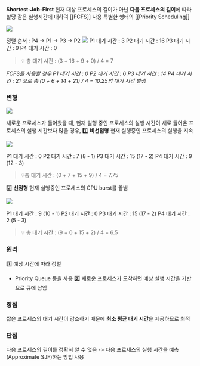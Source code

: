 **Shortest-Job-First**
현재 대상 프로세스의 길이가 아닌 **다음 프로세스의 길이**에 따라 할당
같은 실행시간에 대하여 [[FCFS]] 사용
특별한 형태의 [[Priority Scheduling]]

![](https://i.imgur.com/O5SqTa5.png)

정렬 순서 : P4 -> P1 -> P3 -> P2
![](https://i.imgur.com/QgZ78re.png)
P1 대기 시간 : 3
P2 대기 시간 : 16
P3 대기 시간 : 9
P4 대기 시간 : 0
> 💡 총 대기 시간 : (3 + 16 + 9 + 0) / 4 = 7

_FCFS를 사용할 경우
P1 대기 시간 : 0
P2 대기 시간 : 6
P3 대기 시간 : 14
P4 대기 시간 : 21
으로 총 (0 + 6 + 14 + 21) / 4 = 10.25의 대기 시간 발생_
### 변형
![](https://i.imgur.com/j493mYc.png)

새로운 프로세스가 들어왔을 때, 현재 실행 중인 프로세스의 실행 시간이 새로 들어온 프로세스의 실행 시간보다 많을 경우,
1️⃣ **비선점형**
현재 실행중인 프로세스의 실행을 지속

![](https://i.imgur.com/m9KTuu9.png)

P1 대기 시간 : 0
P2 대기 시간 : 7 (8 - 1)
P3 대기 시간 : 15 (17 - 2)
P4 대기 시간 : 9 (12 - 3)
> 💡총 대기 시간 : (0 + 7 + 15 + 9) / 4 = 7.75

2️⃣ **선점형**
현재 실행중인 프로세스의 CPU burst를 끝냄

![](https://i.imgur.com/B3Zqdq6.png)

P1 대기 시간 : 9 (10 - 1)
P2 대기 시간 : 0
P3 대기 시간 : 15 (17 - 2)
P4 대기 시간 : 2 (5 - 3)
>💡 총 대기 시간 : (9 + 0 + 15 + 2) / 4 = 6.5
### 원리
1️⃣ 예상 시간에 따라 정렬
- Priority Queue 등을 사용
2️⃣ 새로운 프로세스가 도착하면 예상 실행 시간을 기반으로 큐에 삽입

### 장점
짧은 프로세스의 대기 시간이 감소하기 때문에 **최소 평균 대기 시간**을 제공하므로 최적
### 단점
다음 프로세스의 길이를 정확히 알 수 없음
-> 다음 프로세스의 실행 시간을 예측(Approximate SJF)하는 방법 사용
